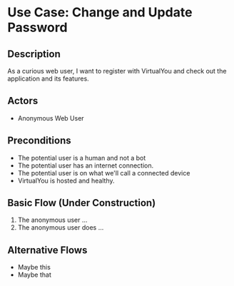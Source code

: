 # Use Case: Change and Update Password

## Description
As a curious web user, I want to register with VirtualYou and check out the application
and its features.

## Actors
- Anonymous Web User

## Preconditions
- The potential user is a human and not a bot
- The potential user has an internet connection.
- The potential user is on what we'll call a connected device
- VirtualYou is hosted and healthy.

## Basic Flow (Under Construction)
1. The anonymous user ...
2. The anonymous user does ...

## Alternative Flows
- Maybe this
- Maybe that
